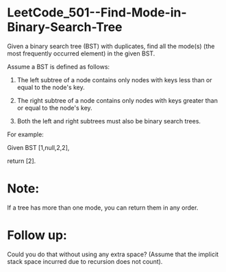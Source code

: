 # LeetCode_501--Find-Mode-in-Binary-Search-Tree

Given a binary search tree (BST) with duplicates, find all the mode(s) (the most frequently occurred element) in the given BST.

Assume a BST is defined as follows:

1. The left subtree of a node contains only nodes with keys less than or equal to the node's key.

2. The right subtree of a node contains only nodes with keys greater than or equal to the node's key.

3. Both the left and right subtrees must also be binary search trees.
 

For example:

Given BST  [1,null,2,2],
 
 

return [2].

# Note: 

If a tree has more than one mode, you can return them in any order.

# Follow up: 

Could you do that without using any extra space? (Assume that the implicit stack space incurred due to recursion does not count).
